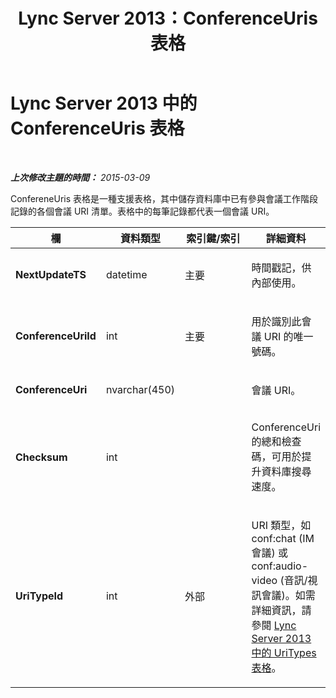 ﻿---
title: Lync Server 2013：ConferenceUris 表格
TOCTitle: ConferenceUris 表格
ms:assetid: b1721d52-3c65-45ea-8997-06af8fef93fc
ms:mtpsurl: https://technet.microsoft.com/zh-tw/library/Gg412854(v=OCS.15)
ms:contentKeyID: 49292040
ms.date: 08/24/2015
mtps_version: v=OCS.15
ms.translationtype: HT
---

# Lync Server 2013 中的 ConferenceUris 表格

 

_**上次修改主題的時間：** 2015-03-09_

ConfereneUris 表格是一種支援表格，其中儲存資料庫中已有參與會議工作階段記錄的各個會議 URI 清單。表格中的每筆記錄都代表一個會議 URI。


<table>
<colgroup>
<col style="width: 25%" />
<col style="width: 25%" />
<col style="width: 25%" />
<col style="width: 25%" />
</colgroup>
<thead>
<tr class="header">
<th>欄</th>
<th>資料類型</th>
<th>索引鍵/索引</th>
<th>詳細資料</th>
</tr>
</thead>
<tbody>
<tr class="odd">
<td><p><strong>NextUpdateTS</strong></p></td>
<td><p>datetime</p></td>
<td><p>主要</p></td>
<td><p>時間戳記，供內部使用。</p></td>
</tr>
<tr class="even">
<td><p><strong>ConferenceUriId</strong></p></td>
<td><p>int</p></td>
<td><p>主要</p></td>
<td><p>用於識別此會議 URI 的唯一號碼。</p></td>
</tr>
<tr class="odd">
<td><p><strong>ConferenceUri</strong></p></td>
<td><p>nvarchar(450)</p></td>
<td><p></p></td>
<td><p>會議 URI。</p></td>
</tr>
<tr class="even">
<td><p><strong>Checksum</strong></p></td>
<td><p>int</p></td>
<td><p></p></td>
<td><p>ConferenceUri 的總和檢查碼，可用於提升資料庫搜尋速度。</p></td>
</tr>
<tr class="odd">
<td><p><strong>UriTypeId</strong></p></td>
<td><p>int</p></td>
<td><p>外部</p></td>
<td><p>URI 類型，如 conf:chat (IM 會議) 或 conf:audio-video (音訊/視訊會議)。如需詳細資訊，請參閱 <a href="lync-server-2013-uritypes-table.md">Lync Server 2013 中的 UriTypes 表格</a>。</p></td>
</tr>
</tbody>
</table>

